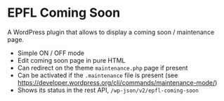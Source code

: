 # EPFL Coming Soon

A WordPress plugin that allows to display a coming soon / maintenance page.

  * Simple ON / OFF mode
  * Edit coming soon page in pure HTML
  * Can redirect on the theme `maintenance.php` page if present
  * Can be activated if the `.maintenance` file is present (see https://developer.wordpress.org/cli/commands/maintenance-mode/)
  * Shows its status in the rest API, `/wp-json/v2/epfl-coming-soon`